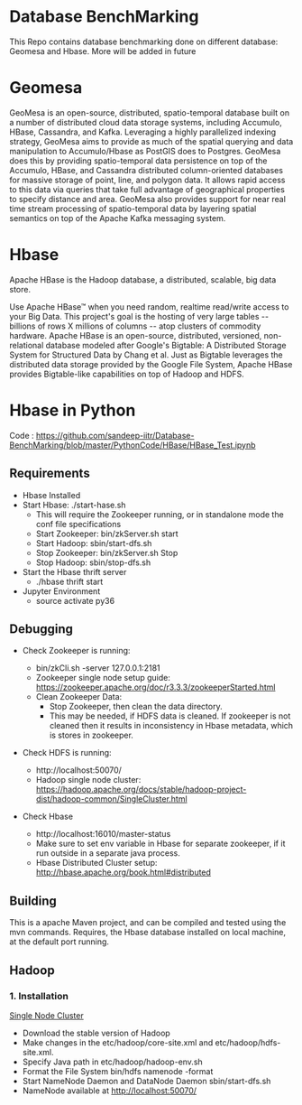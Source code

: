 # Database BenchMarking

This Repo contains database benchmarking done on different database: Geomesa and Hbase.
More will be added in future

# Geomesa
GeoMesa is an open-source, distributed, spatio-temporal database built on a number of distributed cloud data storage systems, including Accumulo, HBase, Cassandra, and Kafka. Leveraging a highly parallelized indexing strategy, GeoMesa aims to provide as much of the spatial querying and data manipulation to Accumulo/Hbase as PostGIS does to Postgres.
GeoMesa does this by providing spatio-temporal data persistence on top of the Accumulo, HBase, and Cassandra distributed column-oriented databases for massive storage of point, line, and polygon data. It allows rapid access to this data via queries that take full advantage of geographical properties to specify distance and area. GeoMesa also provides support for near real time stream processing of spatio-temporal data by layering spatial semantics on top of the Apache Kafka messaging system.

# Hbase
Apache HBase is the Hadoop database, a distributed, scalable, big data store.

Use Apache HBase™ when you need random, realtime read/write access to your Big Data. This project's goal is the hosting of very large tables -- billions of rows X millions of columns -- atop clusters of commodity hardware. Apache HBase is an open-source, distributed, versioned, non-relational database modeled after Google's Bigtable: A Distributed Storage System for Structured Data by Chang et al. Just as Bigtable leverages the distributed data storage provided by the Google File System, Apache HBase provides Bigtable-like capabilities on top of Hadoop and HDFS. 

# Hbase in Python
Code : https://github.com/sandeep-iitr/Database-BenchMarking/blob/master/PythonCode/HBase/HBase_Test.ipynb
## Requirements
- Hbase Installed
- Start Hbase: ./start-hase.sh
    - This will require the Zookeeper running, or in standalone mode the conf file specifications
    - Start Zookeeper: bin/zkServer.sh start
    - Start Hadoop: sbin/start-dfs.sh
    - Stop Zookeeper: bin/zkServer.sh Stop
    - Stop Hadoop: sbin/stop-dfs.sh
- Start the Hbase thrift server
    - ./hbase thrift start
- Jupyter Environment
   - source activate py36

## Debugging
- Check Zookeeper is running:
  - bin/zkCli.sh -server 127.0.0.1:2181
  - Zookeeper single node setup guide: https://zookeeper.apache.org/doc/r3.3.3/zookeeperStarted.html
  - Clean Zookeeper Data: 
    - Stop Zookeeper, then clean the data directory.
    - This may be needed, if HDFS data is cleaned. If zookeeper is not cleaned then it results in inconsistency in Hbase metadata, which is stores in zookeeper.
- Check HDFS is running:
  - http://localhost:50070/
  - Hadoop single node cluster: https://hadoop.apache.org/docs/stable/hadoop-project-dist/hadoop-common/SingleCluster.html
  
- Check Hbase
   - http://localhost:16010/master-status
   - Make sure to set env variable in Hbase for separate zookeeper, if it run outside in a separate java process.
   - Hbase Distributed Cluster setup: http://hbase.apache.org/book.html#distributed
   
   

## Building
This is a apache Maven project, and can be compiled and tested using the mvn commands.
Requires, the Hbase database installed on local machine, at the default port running.

## Hadoop
### 1. Installation
[Single Node Cluster](https://hadoop.apache.org/docs/stable/hadoop-project-dist/hadoop-common/SingleCluster.html)
- Download the stable version of Hadoop
- Make changes in the etc/hadoop/core-site.xml and etc/hadoop/hdfs-site.xml.
- Specify Java path in etc/hadoop/hadoop-env.sh
- Format the File System bin/hdfs namenode -format
- Start NameNode Daemon and DataNode Daemon sbin/start-dfs.sh
- NameNode available at [http://localhost:50070/](http://localhost:50070/)
